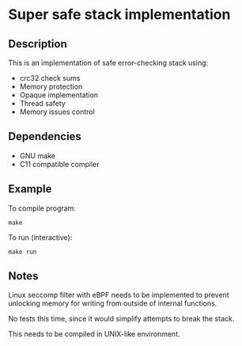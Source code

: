 Super safe stack implementation
===============================

## Description

This is an implementation of safe error-checking stack using:

* crc32 check sums
* Memory protection
* Opaque implementation
* Thread safety
* Memory issues control

## Dependencies

* GNU make
* C11 compatible compiler

## Example

To compile program:

    make

To run (interactive):

    make run

## Notes

Linux seccomp filter with eBPF needs to be implemented to prevent
unlocking memory for writing from outside of internal functions.

No tests this time, since it would simplify attempts to break the stack.

This needs to be compiled in UNIX-like environment.
